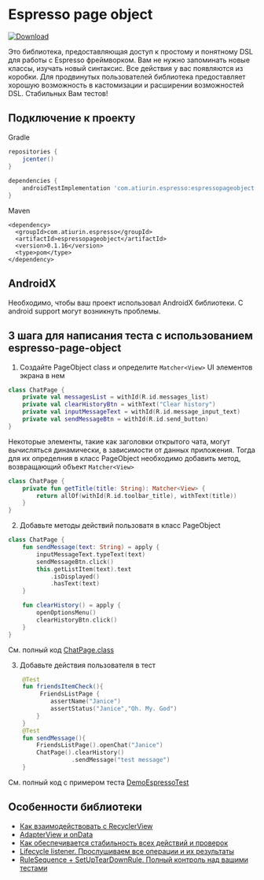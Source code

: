 # Espresso page object

[![Download](https://api.bintray.com/packages/alex-tiurin/espresso-page-object/espressopageobject/images/download.svg)](https://bintray.com/alex-tiurin/espresso-page-object/espressopageobject/_latestVersion)

Это библиотека, предоставляющая доступ к простому и понятному  DSL для работы с Espresso фреймворком.
Вам не нужно запоминать новые классы, изучать новый синтаксис. Все действия у вас появляются из коробки.
Для продвинутых пользователей библиотека предоставляет хорошую возможность в кастомизации и расширении возможностей DSL.
Стабильных Вам тестов!

## Подключение к проекту
Gradle
```groovy
repositories {
    jcenter()
}
    
dependencies {
    androidTestImplementation 'com.atiurin.espresso:espressopageobject:0.1.16'
}
```
Maven
```
<dependency>
  <groupId>com.atiurin.espresso</groupId>
  <artifactId>espressopageobject</artifactId>
  <version>0.1.16</version>
  <type>pom</type>
</dependency>
```

## AndroidX

Необходимо, чтобы ваш проект использовал AndroidX библиотеки. С android support могут возникнуть проблемы.

## 3 шага для написания теста с использованием espresso-page-object

1. Создайте PageObject class и определите `Matcher<View>` UI элементов экрана в нем

```kotlin
class ChatPage {
    private val messagesList = withId(R.id.messages_list)
    private val clearHistoryBtn = withText("Clear history")
    private val inputMessageText = withId(R.id.message_input_text)
    private val sendMessageBtn = withId(R.id.send_button)
}
```
Некоторые элементы, такие как заголовки открытого чата, могут вычисляться динамически, в зависимости от данных приложения.
Тогда для их определния в класс PageObject необходимо добавить метод, возвращающий объект `Matcher<View>`
```kotlin
class ChatPage {
    private fun getTitle(title: String): Matcher<View> {
        return allOf(withId(R.id.toolbar_title), withText(title))
    }
}
```

2. Добавьте методы действий пользоватя в класс PageObject

```kotlin
class ChatPage {
    fun sendMessage(text: String) = apply {
        inputMessageText.typeText(text)
        sendMessageBtn.click()
        this.getListItem(text).text
            .isDisplayed()
            .hasText(text)
    }

    fun clearHistory() = apply {
        openOptionsMenu()
        clearHistoryBtn.click()
    }
}
```
См. полный код [ChatPage.class](https://github.com/alex-tiurin/espresso-page-object/blob/master/app/src/androidTest/java/com/atiurin/espressopageobjectexample/pages/ChatPage.kt)

3. Добавьте действия пользователя в тест

```kotlin
    @Test
    fun friendsItemCheck(){
         FriendsListPage {
            assertName("Janice")
            assertStatus("Janice","Oh. My. God")
        }
    }
    @Test
    fun sendMessage(){
        FriendsListPage().openChat("Janice")
        ChatPage().clearHistory()
                  .sendMessage("test message")
    }
```

См. полный код с примером теста [DemoEspressoTest](https://github.com/alex-tiurin/espresso-page-object/blob/master/app/src/androidTest/java/com/atiurin/espressopageobjectexample/tests/DemoEspressoTest.kt)

## Особенности библиотеки

-  [Как взаимодействовать с RecyclerView](https://github.com/alex-tiurin/espresso-page-object/blob/master/wiki/ru/recyclerview.md)
-  [AdapterView и onData](https://github.com/alex-tiurin/espresso-page-object/blob/master/wiki/ru/adapterview.md)
-  [Как обеспечивается стабильность всех действий и проверок](https://github.com/alex-tiurin/espresso-page-object/blob/master/wiki/ru/operations_stability.md)
-  [Lifecycle listener. Прослушиваем все операции и их результаты](https://github.com/alex-tiurin/espresso-page-object/blob/master/wiki/ru/lifecycle_listener.md)
-  [RuleSequence + SetUpTearDownRule. Полный контроль над вашими тестами](https://github.com/alex-tiurin/espresso-page-object/blob/master/wiki/ru/rulesequence_setupterdownrule.md)



